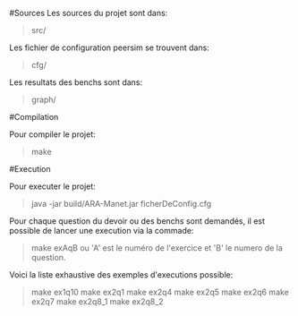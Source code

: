 #Sources
Les sources du projet sont dans:
> src/

Les fichier de configuration peersim se trouvent dans:
> cfg/

Les resultats des benchs sont dans:
> graph/

#Compilation

Pour compiler le projet:
> make

#Execution

Pour executer le projet:
> java -jar build/ARA-Manet.jar ficherDeConfig.cfg 

Pour chaque question du devoir ou des benchs sont demandés, il est possible de lancer une execution via la commade:
> make exAqB
ou 'A' est le numéro de l'exercice et 'B' le numero de la question.

Voici la liste exhaustive des exemples d'executions possible:
> make ex1q10
> make ex2q1
> make ex2q4
> make ex2q5
> make ex2q6
> make ex2q7
> make ex2q8_1
> make ex2q8_2
